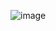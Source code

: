 ![image](https://user-images.githubusercontent.com/90098627/139677043-b56217af-5864-4621-b442-822f06ca1b10.png)

